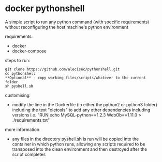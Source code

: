 # docker pythonshell

A simple script to run any python command (with specific requirements) without reconfiguring the host machine's python environment

requirements:

* docker
* docker-compose

steps to run:

    git clone https://github.com/alecisec/pythonshell.git
    cd pythonshell
    **Optional** - copy working files/scripts/whatever to the current folder
    sh pyshell.sh

customising:

* modify the line in the Dockerfile (in either the python2 or python3 folder) including the text "oletools" to add any other dependencies including versions i.e. "RUN echo MySQL-python==1.2.3 WebOb==1.11.0 > ./requirements.txt" 

more information:

* any files in the directory pyshell.sh is run will be copied into the container in which python runs, allowing any scripts required to be transposed into the clean environment and then destroyed after the script completes
